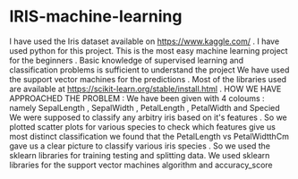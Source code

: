 # IRIS-machine-learning

I  have used the Iris dataset available on https://www.kaggle.com/ .
I have used python for this project.
This  is the most easy  machine learning project for the beginners . 
Basic knowledge of supervised learning and classification problems is sufficient to understand the project 
We have used the support vector machines for the predictions .
Most of the libraries used are available at https://scikit-learn.org/stable/install.html . 
HOW WE HAVE APPROACHED THE PROBLEM :
 We have been given with 4 coloums : namely SepalLength , SepalWidth , PetalLength , PetalWidth and Specied 
 We were supposed to classify any arbitry iris based on it's features . 
 So we plotted scatter plots for various species to check which features give us most distinct classification 
 we found that the PetalLength vs PetalWidtthCm gave us a clear picture to classify various iris species . 
 So we used the sklearn libraries for training testing and splitting data. 
 We used sklearn libraries for the support vector machines algorithm and accuracy_score 
